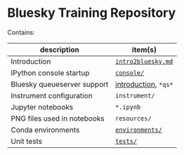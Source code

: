 # Bluesky Training Repository

Contains:

description | item(s)
--- | ---
Introduction | [`intro2bluesky.md`](intro2bluesky.md)
IPython console startup | [`console/`](console/README.md)
Bluesky queueserver support | [introduction](qserver.md), `*qs*`
Instrument configuration | `instrument/`
Jupyter notebooks | `*.ipynb`
PNG files used in notebooks | `resources/`
Conda environments | [`environments/`](./environments/README.md)
Unit tests | [`tests/`](./tests/README.md)

